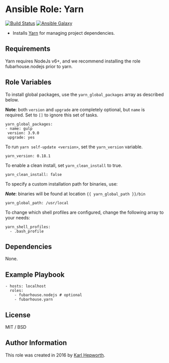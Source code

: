 # Ansible Role: Yarn

[![Build Status](https://travis-ci.org/fubarhouse/ansible-role-yarn.svg?branch=master)](https://travis-ci.org/fubarhouse/ansible-role-yarn)
[![Ansible Galaxy](https://img.shields.io/badge/galaxy-fubarhouse--yarn-13698.svg)](https://galaxy.ansible.com/fubarhouse/yarn)

* Installs [Yarn](https://github.com/yarnpkg/yarn) for managing project dependencies.

## Requirements

  Yarn requires NodeJs v6+, and we recommend installing the role fubarhouse.nodejs prior to yarn. 

## Role Variables

To install global packages, use the `yarn_global_packages` array as described below.

****Note****: both `version` and `upgrade` are completely optional, but `name` is required. Set to `[]` to ignore this set of tasks.
 ````
yarn_global_packages:
- name: gulp 
  version: 3.9.0
  upgrade: yes
```` 

To run `yarn self-update <version>`, set the `yarn_version` variable.
````
yarn_version: 0.18.1
````

To enable a clean install, set `yarn_clean_install` to true.
````
yarn_clean_install: false
````

To specify a custom installation path for binaries, use:

***Note***: binaries will be found at location `{{ yarn_global_path }}/bin` 
````
yarn_global_path: /usr/local
````


To change which shell profiles are configured, change the following array to your needs:
````
yarn_shell_profiles:
  - .bash_profile
````

## Dependencies

  None.

## Example Playbook
````
- hosts: localhost
  roles:
    - fubarhouse.nodejs # optional
    - fubarhouse.yarn
````

## License

MIT / BSD

## Author Information

This role was created in 2016 by [Karl Hepworth](https://twitter.com/fubarhouse).